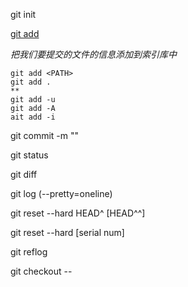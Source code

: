 git init
 

[git add](http://hubingforever.blog.163.com/blog/static/171040579201231110371044/)

*把我们要提交的文件的信息添加到索引库中*
	
	git add <PATH>
	git add . 
	**
	git add -u
	git add -A
	ait add -i

git commit -m ""

git status

git diff

git log (--pretty=oneline)

git reset --hard HEAD^ [HEAD^^]

git reset --hard [serial num]

git reflog

git checkout -- <file>